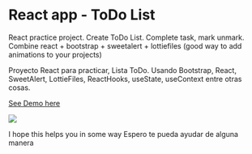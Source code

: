 # React app - ToDo List
React practice project. Create ToDo List. Complete task, mark unmark.
Combine react + bootstrap + sweetalert + lottiefiles (good way to add animations to your projects)

Proyecto React para practicar, Lista ToDo.
Usando Bootstrap, React, SweetAlert, LottieFiles, ReactHooks, useState, useContext entre otras cosas.

<a href="https://theneocosmic.github.io/ReactTodoProject/" target="_blank">See Demo here</a>

<img src="https://github.com/theneocosmic/ReactTodoProject/blob/main/src/assets/screenshot/ReactToDo.gif"/>


I hope this helps you in some way 
Espero te pueda ayudar de alguna manera

